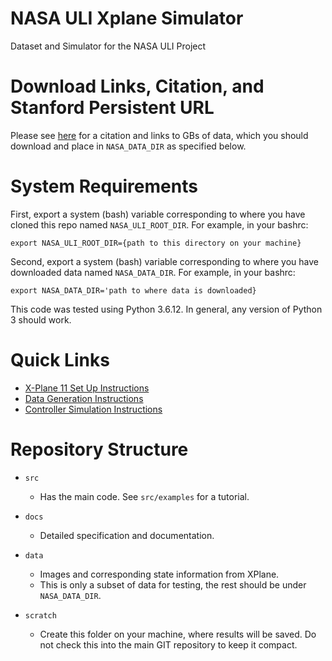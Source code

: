 # NASA ULI Xplane Simulator
Dataset and Simulator for the NASA ULI Project

# Download Links, Citation, and Stanford Persistent URL
Please see [here](https://purl.stanford.edu/zz143mb4347) for a citation and links to GBs of data, which you should download and place in `NASA_DATA_DIR` as specified below.

# System Requirements
First, export a system (bash) variable corresponding to where you have cloned this repo named `NASA_ULI_ROOT_DIR`. For example, in your bashrc:

`export NASA_ULI_ROOT_DIR={path to this directory on your machine}`

Second, export a system (bash) variable corresponding to where you have downloaded data named `NASA_DATA_DIR`. For example, in your bashrc:

`export NASA_DATA_DIR='path to where data is downloaded}`

This code was tested using Python 3.6.12. In general, any version of Python 3 should work.

# Quick Links
* [X-Plane 11 Set Up Instructions](src/)
* [Data Generation Instructions](src/data_generation)
* [Controller Simulation Instructions](src/simulation)

# Repository Structure
- `src`
    - Has the main code. See `src/examples` for a tutorial.

- `docs`
    - Detailed specification and documentation.

- `data`
    - Images and corresponding state information from XPlane. 
    - This is only a subset of data for testing, the rest should be under `NASA_DATA_DIR`.

- `scratch`
    - Create this folder on your machine, where results will be saved. Do not check this into the main GIT repository to keep it compact.
